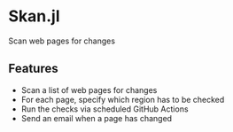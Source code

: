 # Skan.jl

Scan web pages for changes

## Features

- Scan a list of web pages for changes
- For each page, specify which region has to be checked
- Run the checks via scheduled GitHub Actions
- Send an email when a page has changed
